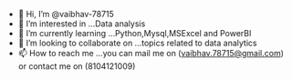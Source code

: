 - 👋 Hi, I’m @vaibhav-78715
- 👀 I’m interested in ...Data analysis
- 🌱 I’m currently learning ...Python,Mysql,MSExcel and PowerBI
- 💞️ I’m looking to collaborate on ...topics related to data analytics
- 📫 How to reach me ...you can mail me on (vaibhav.78715@gmail.com) or contact me on (8104121009)

<!---
vaibhav-78715/vaibhav-78715 is a ✨ special ✨ repository because its `README.md` (this file) appears on your GitHub profile.
You can click the Preview link to take a look at your changes.
--->
